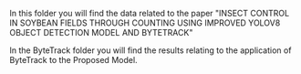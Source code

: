 In this folder you will find the data related to the paper "INSECT CONTROL IN SOYBEAN FIELDS THROUGH COUNTING USING IMPROVED YOLOV8 OBJECT DETECTION MODEL AND BYTETRACK"

In the ByteTrack folder you will find the results relating to the application of ByteTrack to the Proposed Model.



